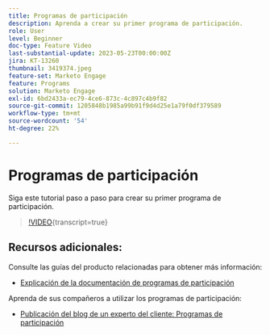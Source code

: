 ```yaml
---
title: Programas de participación
description: Aprenda a crear su primer programa de participación.
role: User
level: Beginner
doc-type: Feature Video
last-substantial-update: 2023-05-23T00:00:00Z
jira: KT-13260
thumbnail: 3419374.jpeg
feature-set: Marketo Engage
feature: Programs
solution: Marketo Engage
exl-id: 6bd2433a-ec79-4ce6-873c-4c897c4b9f82
source-git-commit: 1205848b1985a99b91f9d4d25e1a79f0df379589
workflow-type: tm+mt
source-wordcount: '54'
ht-degree: 22%

---
```


# Programas de participación

Siga este tutorial paso a paso para crear su primer programa de participación.

>[!VIDEO](https://video.tv.adobe.com/v/3452682/?learn=on&captions=spa){transcript=true}

## Recursos adicionales:

Consulte las guías del producto relacionadas para obtener más información:
* [Explicación de la documentación de programas de participación](https://experienceleague.adobe.com/docs/marketo/using/product-docs/email-marketing/drip-nurturing/creating-an-engagement-program/understanding-engagement-programs.html?lang=es)

Aprenda de sus compañeros a utilizar los programas de participación:
* [Publicación del blog de un experto del cliente: Programas de participación](https://nation.marketo.com/t5/product-blogs/marketo-success-series-engagement-programs/ba-p/301712)
